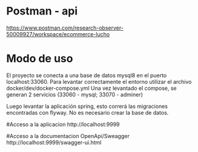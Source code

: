 # Postman - api
https://www.postman.com/research-observer-50009927/workspace/ecommerce-lucho

# Modo de uso
El proyecto se conecta a una base de datos mysql8 en el puerto localhost:33060. Para levantar correctamente el entorno utilizar el archivo docker/dev/docker-compose.yml
Una vez levantado el compose, se generan 2 servicios (33060 - mysql; 33070 - adminer)

Luego levantar la aplicación spring, esto correrá las migraciones encontradas con flyway. No es necesario crear la base de datos.

#Acceso a la aplicacion
http://localhost:9999

#Acceso a la documentacion OpenApi/Sweagger
http://localhost:9999/swagger-ui.html

